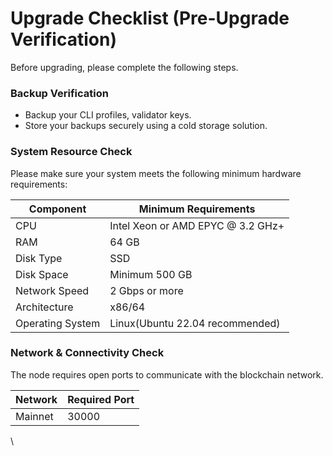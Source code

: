 # Upgrade Checklist (Pre-Upgrade Verification)

Before upgrading, please complete the following steps.

### Backup Verification

* Backup your CLI profiles, validator keys.
* Store your backups securely using a cold storage solution.

### System Resource Check

Please make sure your system meets the following minimum hardware requirements:

| Component        | Minimum Requirements              |
| ---------------- | --------------------------------- |
| CPU              | Intel Xeon or AMD EPYC @ 3.2 GHz+ |
| RAM              | 64 GB                             |
| Disk Type        | SSD                               |
| Disk Space       | Minimum 500 GB                    |
| Network Speed    | 2 Gbps or more                    |
| Architecture     | x86/64                            |
| Operating System | Linux(Ubuntu 22.04 recommended)   |

### Network & Connectivity Check

The node requires open ports to communicate with the blockchain network.

| Network | Required Port |
| ------- | ------------- |
| Mainnet | 30000         |

\
